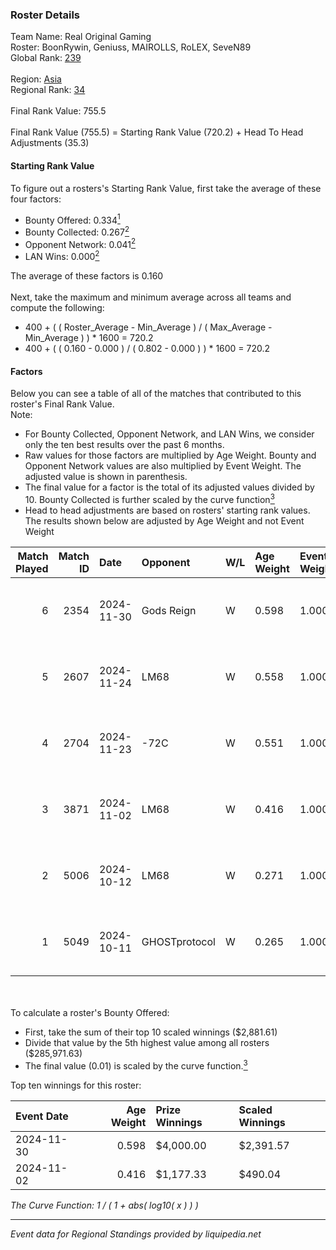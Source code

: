 ### Roster Details<br />
Team Name: Real Original Gaming<br />
Roster: BoonRywin, Geniuss, MAIROLLS, RoLEX, SeveN89<br />
Global Rank: [239](../../standings_global_2025_02_28.md)<br />
<br />
Region: [Asia]( ../../standings_asia_2025_02_28.md)<br />
Regional Rank: [34]( ../../standings_asia_2025_02_28.md)<br />
<br />
Final Rank Value:  755.5<br />
<br />
Final Rank Value (755.5) = Starting Rank Value (720.2) + Head To Head Adjustments (35.3)<br />

#### Starting Rank Value<br />
To figure out a rosters's Starting Rank Value, first take the average of these four factors:<br />
- Bounty Offered: 0.334[<sup>1</sup>](#table2)
- Bounty Collected: 0.267[<sup>2</sup>](#table1)
- Opponent Network: 0.041[<sup>2</sup>](#table1)
- LAN Wins: 0.000[<sup>2</sup>](#table1)

The average of these factors is 0.160<br />
<br />
Next, take the maximum and minimum average across all teams and compute the following:<br />
- 400 + ( ( Roster_Average - Min_Average ) / ( Max_Average - Min_Average ) ) * 1600 = 720.2
- 400 + ( ( 0.160 - 0.000 ) / ( 0.802 - 0.000 ) ) * 1600 = 720.2


#### Factors<br />
Below you can see a table of all of the matches that contributed to this roster's Final Rank Value.<br />
Note:<br />

- For Bounty Collected, Opponent Network, and LAN Wins, we consider only the ten best results over the past 6 months.
- Raw values for those factors are multiplied by Age Weight. Bounty and Opponent Network values are also multiplied by Event Weight. The adjusted value is shown in parenthesis.
- The final value for a factor is the total of its adjusted values divided by 10. Bounty Collected is further scaled by the curve function[<sup>3</sup>](#curveFunction)
- Head to head adjustments are based on rosters' starting rank values. The results shown below are adjusted by Age Weight and not Event Weight
<span id="table1"></span><br />


| Match Played | Match ID | Date       | Opponent      | W/L | Age Weight | Event Weight | Bounty Collected | Opponent Network | LAN Wins  | H2H Adj. | Roster                                       |
| -: | -: | :- | :- | :- | :- | :- | :- | :- | :- | -: | :- |
|            6 |     2354 | 2024-11-30 | Gods Reign    | W   | 0.598      | 1.000        | 0.024 (0.014)    | 0.573 (0.342)    | 0 (0.000) |    14.27 | BoonRywin, Geniuss, MAIROLLS, RoLEX, SeveN89 |
|            5 |     2607 | 2024-11-24 | LM68          | W   | 0.558      | 1.000        | 0.003 (0.001)    | 0.054 (0.030)    | 0 (0.000) |     6.94 | BoonRywin, Geniuss, MAIROLLS, RoLEX, SeveN89 |
|            4 |     2704 | 2024-11-23 | -72C          | W   | 0.551      | 1.000        | 0.001 (0.001)    | 0.000 (0.000)    | 0 (0.000) |     4.14 | BoonRywin, Geniuss, MAIROLLS, RoLEX, SeveN89 |
|            3 |     3871 | 2024-11-02 | LM68          | W   | 0.416      | 1.000        | 0.003 (0.001)    | 0.054 (0.023)    | 0 (0.000) |     5.28 | BoonRywin, Geniuss, MAIROLLS, RoLEX, SeveN89 |
|            2 |     5006 | 2024-10-12 | LM68          | W   | 0.271      | 1.000        | 0.003 (0.001)    | 0.054 (0.015)    | 0 (0.000) |     3.52 | BoonRywin, Geniuss, MAIROLLS, RoLEX, SeveN89 |
|            1 |     5049 | 2024-10-11 | GHOSTprotocol | W   | 0.265      | 1.000        | 0.000 (0.000)    | 0.013 (0.004)    | 0 (0.000) |     1.19 | BoonRywin, Geniuss, MAIROLLS, RoLEX, SeveN89 |

<br />
<span id="table2"></span><br />
To calculate a roster's Bounty Offered:<br />

- First, take the sum of their top 10 scaled winnings ($2,881.61)
- Divide that value by the 5th highest value among all rosters ($285,971.63)
- The final value (0.01) is scaled by the curve function.[<sup>3</sup>](#curveFunction)

Top ten winnings for this roster:<br />

| Event Date | Age Weight | Prize Winnings | Scaled Winnings |
| :- | -: | :- | :- |
| 2024-11-30 |      0.598 | $4,000.00      | $2,391.57       |
| 2024-11-02 |      0.416 | $1,177.33      | $490.04         |


<span id="curveFunction"></span>_The Curve Function: 1 / ( 1 + abs( log10( x ) ) )_<br />

---
_Event data for Regional Standings provided by liquipedia.net_<br />
